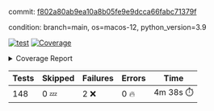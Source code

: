 commit: [f802a80ab9ea10a8b05fe9e9dcca66fabc71379f](https://github.com/rcmdnk/homebrew-file/tree/f802a80ab9ea10a8b05fe9e9dcca66fabc71379f)

condition: branch=main, os=macos-12, python_version=3.9

[![test](https://github.com/rcmdnk/homebrew-file/actions/workflows/test.yml/badge.svg)](https://github.com/rcmdnk/homebrew-file/actions/runs/4325847011)
<a href="https://github.com/rcmdnk/homebrew-file/blob/f802a80ab9ea10a8b05fe9e9dcca66fabc71379f/README.md"><img alt="Coverage" src="https://img.shields.io/badge/Coverage-53%25-orange.svg" /></a><details><summary>Coverage Report </summary><table><tr><th>File</th><th>Stmts</th><th>Miss</th><th>Cover</th><th>Missing</th></tr><tbody><tr><td colspan="5"><b>bin</b></td></tr><tr><td>&nbsp; &nbsp;<a href="https://github.com/rcmdnk/homebrew-file/blob/f802a80ab9ea10a8b05fe9e9dcca66fabc71379f/bin/brew-file">brew-file</a></td><td>1869</td><td>879</td><td>53%</td><td><a href="https://github.com/rcmdnk/homebrew-file/blob/f802a80ab9ea10a8b05fe9e9dcca66fabc71379f/bin/brew-file#L43-L58">43&ndash;58</a>, <a href="https://github.com/rcmdnk/homebrew-file/blob/f802a80ab9ea10a8b05fe9e9dcca66fabc71379f/bin/brew-file#L63-L65">63&ndash;65</a>, <a href="https://github.com/rcmdnk/homebrew-file/blob/f802a80ab9ea10a8b05fe9e9dcca66fabc71379f/bin/brew-file#L153">153</a>, <a href="https://github.com/rcmdnk/homebrew-file/blob/f802a80ab9ea10a8b05fe9e9dcca66fabc71379f/bin/brew-file#L230-L231">230&ndash;231</a>, <a href="https://github.com/rcmdnk/homebrew-file/blob/f802a80ab9ea10a8b05fe9e9dcca66fabc71379f/bin/brew-file#L265">265</a>, <a href="https://github.com/rcmdnk/homebrew-file/blob/f802a80ab9ea10a8b05fe9e9dcca66fabc71379f/bin/brew-file#L284">284</a>, <a href="https://github.com/rcmdnk/homebrew-file/blob/f802a80ab9ea10a8b05fe9e9dcca66fabc71379f/bin/brew-file#L290">290</a>, <a href="https://github.com/rcmdnk/homebrew-file/blob/f802a80ab9ea10a8b05fe9e9dcca66fabc71379f/bin/brew-file#L315">315</a>, <a href="https://github.com/rcmdnk/homebrew-file/blob/f802a80ab9ea10a8b05fe9e9dcca66fabc71379f/bin/brew-file#L335">335</a>, <a href="https://github.com/rcmdnk/homebrew-file/blob/f802a80ab9ea10a8b05fe9e9dcca66fabc71379f/bin/brew-file#L338-L341">338&ndash;341</a>, <a href="https://github.com/rcmdnk/homebrew-file/blob/f802a80ab9ea10a8b05fe9e9dcca66fabc71379f/bin/brew-file#L355-L361">355&ndash;361</a>, <a href="https://github.com/rcmdnk/homebrew-file/blob/f802a80ab9ea10a8b05fe9e9dcca66fabc71379f/bin/brew-file#L394-L400">394&ndash;400</a>, <a href="https://github.com/rcmdnk/homebrew-file/blob/f802a80ab9ea10a8b05fe9e9dcca66fabc71379f/bin/brew-file#L410-L421">410&ndash;421</a>, <a href="https://github.com/rcmdnk/homebrew-file/blob/f802a80ab9ea10a8b05fe9e9dcca66fabc71379f/bin/brew-file#L610">610</a>, <a href="https://github.com/rcmdnk/homebrew-file/blob/f802a80ab9ea10a8b05fe9e9dcca66fabc71379f/bin/brew-file#L612">612</a>, <a href="https://github.com/rcmdnk/homebrew-file/blob/f802a80ab9ea10a8b05fe9e9dcca66fabc71379f/bin/brew-file#L614">614</a>, <a href="https://github.com/rcmdnk/homebrew-file/blob/f802a80ab9ea10a8b05fe9e9dcca66fabc71379f/bin/brew-file#L631-L635">631&ndash;635</a>, <a href="https://github.com/rcmdnk/homebrew-file/blob/f802a80ab9ea10a8b05fe9e9dcca66fabc71379f/bin/brew-file#L648-L653">648&ndash;653</a>, <a href="https://github.com/rcmdnk/homebrew-file/blob/f802a80ab9ea10a8b05fe9e9dcca66fabc71379f/bin/brew-file#L663">663</a>, <a href="https://github.com/rcmdnk/homebrew-file/blob/f802a80ab9ea10a8b05fe9e9dcca66fabc71379f/bin/brew-file#L679">679</a>, <a href="https://github.com/rcmdnk/homebrew-file/blob/f802a80ab9ea10a8b05fe9e9dcca66fabc71379f/bin/brew-file#L683-L687">683&ndash;687</a>, <a href="https://github.com/rcmdnk/homebrew-file/blob/f802a80ab9ea10a8b05fe9e9dcca66fabc71379f/bin/brew-file#L705-L719">705&ndash;719</a>, <a href="https://github.com/rcmdnk/homebrew-file/blob/f802a80ab9ea10a8b05fe9e9dcca66fabc71379f/bin/brew-file#L812-L827">812&ndash;827</a>, <a href="https://github.com/rcmdnk/homebrew-file/blob/f802a80ab9ea10a8b05fe9e9dcca66fabc71379f/bin/brew-file#L851">851</a>, <a href="https://github.com/rcmdnk/homebrew-file/blob/f802a80ab9ea10a8b05fe9e9dcca66fabc71379f/bin/brew-file#L862-L863">862&ndash;863</a>, <a href="https://github.com/rcmdnk/homebrew-file/blob/f802a80ab9ea10a8b05fe9e9dcca66fabc71379f/bin/brew-file#L871">871</a>, <a href="https://github.com/rcmdnk/homebrew-file/blob/f802a80ab9ea10a8b05fe9e9dcca66fabc71379f/bin/brew-file#L884-L889">884&ndash;889</a>, <a href="https://github.com/rcmdnk/homebrew-file/blob/f802a80ab9ea10a8b05fe9e9dcca66fabc71379f/bin/brew-file#L893-L895">893&ndash;895</a>, <a href="https://github.com/rcmdnk/homebrew-file/blob/f802a80ab9ea10a8b05fe9e9dcca66fabc71379f/bin/brew-file#L899-L902">899&ndash;902</a>, <a href="https://github.com/rcmdnk/homebrew-file/blob/f802a80ab9ea10a8b05fe9e9dcca66fabc71379f/bin/brew-file#L995-L997">995&ndash;997</a>, <a href="https://github.com/rcmdnk/homebrew-file/blob/f802a80ab9ea10a8b05fe9e9dcca66fabc71379f/bin/brew-file#L1000">1000</a>, <a href="https://github.com/rcmdnk/homebrew-file/blob/f802a80ab9ea10a8b05fe9e9dcca66fabc71379f/bin/brew-file#L1006">1006</a>, <a href="https://github.com/rcmdnk/homebrew-file/blob/f802a80ab9ea10a8b05fe9e9dcca66fabc71379f/bin/brew-file#L1029-L1032">1029&ndash;1032</a>, <a href="https://github.com/rcmdnk/homebrew-file/blob/f802a80ab9ea10a8b05fe9e9dcca66fabc71379f/bin/brew-file#L1094">1094</a>, <a href="https://github.com/rcmdnk/homebrew-file/blob/f802a80ab9ea10a8b05fe9e9dcca66fabc71379f/bin/brew-file#L1123">1123</a>, <a href="https://github.com/rcmdnk/homebrew-file/blob/f802a80ab9ea10a8b05fe9e9dcca66fabc71379f/bin/brew-file#L1154">1154</a>, <a href="https://github.com/rcmdnk/homebrew-file/blob/f802a80ab9ea10a8b05fe9e9dcca66fabc71379f/bin/brew-file#L1157">1157</a>, <a href="https://github.com/rcmdnk/homebrew-file/blob/f802a80ab9ea10a8b05fe9e9dcca66fabc71379f/bin/brew-file#L1169">1169</a>, <a href="https://github.com/rcmdnk/homebrew-file/blob/f802a80ab9ea10a8b05fe9e9dcca66fabc71379f/bin/brew-file#L1171">1171</a>, <a href="https://github.com/rcmdnk/homebrew-file/blob/f802a80ab9ea10a8b05fe9e9dcca66fabc71379f/bin/brew-file#L1202">1202</a>, <a href="https://github.com/rcmdnk/homebrew-file/blob/f802a80ab9ea10a8b05fe9e9dcca66fabc71379f/bin/brew-file#L1207-L1210">1207&ndash;1210</a>, <a href="https://github.com/rcmdnk/homebrew-file/blob/f802a80ab9ea10a8b05fe9e9dcca66fabc71379f/bin/brew-file#L1212-L1215">1212&ndash;1215</a>, <a href="https://github.com/rcmdnk/homebrew-file/blob/f802a80ab9ea10a8b05fe9e9dcca66fabc71379f/bin/brew-file#L1244-L1254">1244&ndash;1254</a>, <a href="https://github.com/rcmdnk/homebrew-file/blob/f802a80ab9ea10a8b05fe9e9dcca66fabc71379f/bin/brew-file#L1257-L1260">1257&ndash;1260</a>, <a href="https://github.com/rcmdnk/homebrew-file/blob/f802a80ab9ea10a8b05fe9e9dcca66fabc71379f/bin/brew-file#L1263-L1269">1263&ndash;1269</a>, <a href="https://github.com/rcmdnk/homebrew-file/blob/f802a80ab9ea10a8b05fe9e9dcca66fabc71379f/bin/brew-file#L1275">1275</a>, <a href="https://github.com/rcmdnk/homebrew-file/blob/f802a80ab9ea10a8b05fe9e9dcca66fabc71379f/bin/brew-file#L1281">1281</a>, <a href="https://github.com/rcmdnk/homebrew-file/blob/f802a80ab9ea10a8b05fe9e9dcca66fabc71379f/bin/brew-file#L1287-L1292">1287&ndash;1292</a>, <a href="https://github.com/rcmdnk/homebrew-file/blob/f802a80ab9ea10a8b05fe9e9dcca66fabc71379f/bin/brew-file#L1303-L1325">1303&ndash;1325</a>, <a href="https://github.com/rcmdnk/homebrew-file/blob/f802a80ab9ea10a8b05fe9e9dcca66fabc71379f/bin/brew-file#L1353">1353</a>, <a href="https://github.com/rcmdnk/homebrew-file/blob/f802a80ab9ea10a8b05fe9e9dcca66fabc71379f/bin/brew-file#L1369-L1377">1369&ndash;1377</a>, <a href="https://github.com/rcmdnk/homebrew-file/blob/f802a80ab9ea10a8b05fe9e9dcca66fabc71379f/bin/brew-file#L1382-L1401">1382&ndash;1401</a>, <a href="https://github.com/rcmdnk/homebrew-file/blob/f802a80ab9ea10a8b05fe9e9dcca66fabc71379f/bin/brew-file#L1406-L1410">1406&ndash;1410</a>, <a href="https://github.com/rcmdnk/homebrew-file/blob/f802a80ab9ea10a8b05fe9e9dcca66fabc71379f/bin/brew-file#L1424-L1471">1424&ndash;1471</a>, <a href="https://github.com/rcmdnk/homebrew-file/blob/f802a80ab9ea10a8b05fe9e9dcca66fabc71379f/bin/brew-file#L1474-L1505">1474&ndash;1505</a>, <a href="https://github.com/rcmdnk/homebrew-file/blob/f802a80ab9ea10a8b05fe9e9dcca66fabc71379f/bin/brew-file#L1510-L1542">1510&ndash;1542</a>, <a href="https://github.com/rcmdnk/homebrew-file/blob/f802a80ab9ea10a8b05fe9e9dcca66fabc71379f/bin/brew-file#L1545-L1627">1545&ndash;1627</a>, <a href="https://github.com/rcmdnk/homebrew-file/blob/f802a80ab9ea10a8b05fe9e9dcca66fabc71379f/bin/brew-file#L1630-L1638">1630&ndash;1638</a>, <a href="https://github.com/rcmdnk/homebrew-file/blob/f802a80ab9ea10a8b05fe9e9dcca66fabc71379f/bin/brew-file#L1651">1651</a>, <a href="https://github.com/rcmdnk/homebrew-file/blob/f802a80ab9ea10a8b05fe9e9dcca66fabc71379f/bin/brew-file#L1656">1656</a>, <a href="https://github.com/rcmdnk/homebrew-file/blob/f802a80ab9ea10a8b05fe9e9dcca66fabc71379f/bin/brew-file#L1661-L1700">1661&ndash;1700</a>, <a href="https://github.com/rcmdnk/homebrew-file/blob/f802a80ab9ea10a8b05fe9e9dcca66fabc71379f/bin/brew-file#L1704-L1819">1704&ndash;1819</a>, <a href="https://github.com/rcmdnk/homebrew-file/blob/f802a80ab9ea10a8b05fe9e9dcca66fabc71379f/bin/brew-file#L1829-L1841">1829&ndash;1841</a>, <a href="https://github.com/rcmdnk/homebrew-file/blob/f802a80ab9ea10a8b05fe9e9dcca66fabc71379f/bin/brew-file#L1845">1845</a>, <a href="https://github.com/rcmdnk/homebrew-file/blob/f802a80ab9ea10a8b05fe9e9dcca66fabc71379f/bin/brew-file#L1852-L1932">1852&ndash;1932</a>, <a href="https://github.com/rcmdnk/homebrew-file/blob/f802a80ab9ea10a8b05fe9e9dcca66fabc71379f/bin/brew-file#L1939-L1980">1939&ndash;1980</a>, <a href="https://github.com/rcmdnk/homebrew-file/blob/f802a80ab9ea10a8b05fe9e9dcca66fabc71379f/bin/brew-file#L1983-L1990">1983&ndash;1990</a>, <a href="https://github.com/rcmdnk/homebrew-file/blob/f802a80ab9ea10a8b05fe9e9dcca66fabc71379f/bin/brew-file#L1994-L1995">1994&ndash;1995</a>, <a href="https://github.com/rcmdnk/homebrew-file/blob/f802a80ab9ea10a8b05fe9e9dcca66fabc71379f/bin/brew-file#L2000-L2044">2000&ndash;2044</a>, <a href="https://github.com/rcmdnk/homebrew-file/blob/f802a80ab9ea10a8b05fe9e9dcca66fabc71379f/bin/brew-file#L2050-L2086">2050&ndash;2086</a>, <a href="https://github.com/rcmdnk/homebrew-file/blob/f802a80ab9ea10a8b05fe9e9dcca66fabc71379f/bin/brew-file#L2089-L2095">2089&ndash;2095</a>, <a href="https://github.com/rcmdnk/homebrew-file/blob/f802a80ab9ea10a8b05fe9e9dcca66fabc71379f/bin/brew-file#L2099-L2107">2099&ndash;2107</a>, <a href="https://github.com/rcmdnk/homebrew-file/blob/f802a80ab9ea10a8b05fe9e9dcca66fabc71379f/bin/brew-file#L2115-L2123">2115&ndash;2123</a>, <a href="https://github.com/rcmdnk/homebrew-file/blob/f802a80ab9ea10a8b05fe9e9dcca66fabc71379f/bin/brew-file#L2127-L2129">2127&ndash;2129</a>, <a href="https://github.com/rcmdnk/homebrew-file/blob/f802a80ab9ea10a8b05fe9e9dcca66fabc71379f/bin/brew-file#L2133">2133</a>, <a href="https://github.com/rcmdnk/homebrew-file/blob/f802a80ab9ea10a8b05fe9e9dcca66fabc71379f/bin/brew-file#L2137-L2145">2137&ndash;2145</a>, <a href="https://github.com/rcmdnk/homebrew-file/blob/f802a80ab9ea10a8b05fe9e9dcca66fabc71379f/bin/brew-file#L2155-L2324">2155&ndash;2324</a>, <a href="https://github.com/rcmdnk/homebrew-file/blob/f802a80ab9ea10a8b05fe9e9dcca66fabc71379f/bin/brew-file#L2330-L2482">2330&ndash;2482</a>, <a href="https://github.com/rcmdnk/homebrew-file/blob/f802a80ab9ea10a8b05fe9e9dcca66fabc71379f/bin/brew-file#L2510">2510</a>, <a href="https://github.com/rcmdnk/homebrew-file/blob/f802a80ab9ea10a8b05fe9e9dcca66fabc71379f/bin/brew-file#L2535">2535</a>, <a href="https://github.com/rcmdnk/homebrew-file/blob/f802a80ab9ea10a8b05fe9e9dcca66fabc71379f/bin/brew-file#L2616">2616</a>, <a href="https://github.com/rcmdnk/homebrew-file/blob/f802a80ab9ea10a8b05fe9e9dcca66fabc71379f/bin/brew-file#L2621-L2632">2621&ndash;2632</a>, <a href="https://github.com/rcmdnk/homebrew-file/blob/f802a80ab9ea10a8b05fe9e9dcca66fabc71379f/bin/brew-file#L2661-L2668">2661&ndash;2668</a>, <a href="https://github.com/rcmdnk/homebrew-file/blob/f802a80ab9ea10a8b05fe9e9dcca66fabc71379f/bin/brew-file#L2693">2693</a>, <a href="https://github.com/rcmdnk/homebrew-file/blob/f802a80ab9ea10a8b05fe9e9dcca66fabc71379f/bin/brew-file#L2705">2705</a>, <a href="https://github.com/rcmdnk/homebrew-file/blob/f802a80ab9ea10a8b05fe9e9dcca66fabc71379f/bin/brew-file#L2721">2721</a>, <a href="https://github.com/rcmdnk/homebrew-file/blob/f802a80ab9ea10a8b05fe9e9dcca66fabc71379f/bin/brew-file#L2735-L2739">2735&ndash;2739</a>, <a href="https://github.com/rcmdnk/homebrew-file/blob/f802a80ab9ea10a8b05fe9e9dcca66fabc71379f/bin/brew-file#L2743-L2746">2743&ndash;2746</a>, <a href="https://github.com/rcmdnk/homebrew-file/blob/f802a80ab9ea10a8b05fe9e9dcca66fabc71379f/bin/brew-file#L2749-L2752">2749&ndash;2752</a>, <a href="https://github.com/rcmdnk/homebrew-file/blob/f802a80ab9ea10a8b05fe9e9dcca66fabc71379f/bin/brew-file#L2755-L2763">2755&ndash;2763</a>, <a href="https://github.com/rcmdnk/homebrew-file/blob/f802a80ab9ea10a8b05fe9e9dcca66fabc71379f/bin/brew-file#L2792-L2799">2792&ndash;2799</a>, <a href="https://github.com/rcmdnk/homebrew-file/blob/f802a80ab9ea10a8b05fe9e9dcca66fabc71379f/bin/brew-file#L2810-L2817">2810&ndash;2817</a>, <a href="https://github.com/rcmdnk/homebrew-file/blob/f802a80ab9ea10a8b05fe9e9dcca66fabc71379f/bin/brew-file#L2898-L2900">2898&ndash;2900</a>, <a href="https://github.com/rcmdnk/homebrew-file/blob/f802a80ab9ea10a8b05fe9e9dcca66fabc71379f/bin/brew-file#L2919">2919</a>, <a href="https://github.com/rcmdnk/homebrew-file/blob/f802a80ab9ea10a8b05fe9e9dcca66fabc71379f/bin/brew-file#L2925">2925</a>, <a href="https://github.com/rcmdnk/homebrew-file/blob/f802a80ab9ea10a8b05fe9e9dcca66fabc71379f/bin/brew-file#L2936-L3545">2936&ndash;3545</a>, <a href="https://github.com/rcmdnk/homebrew-file/blob/f802a80ab9ea10a8b05fe9e9dcca66fabc71379f/bin/brew-file#L3549">3549</a></td></tr><tr><td><b>TOTAL</b></td><td><b>1869</b></td><td><b>879</b></td><td><b>53%</b></td><td>&nbsp;</td></tr></tbody></table></details>

| Tests | Skipped | Failures | Errors | Time |
| ----- | ------- | -------- | -------- | ------------------ |
| 148 | 0 :zzz: | 2 :x: | 0 :fire: | 4m 38s :stopwatch: |

